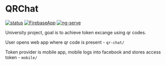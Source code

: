 # QRChat
[![status](https://img.shields.io/badge/status-online-brightgreen.svg)]()
[![FirebaseApp](https://img.shields.io/badge/FirebaseApp-online-brightgreen.svg)]()
[![ng-serve](https://img.shields.io/badge/ngServe-passing-green.svg)]()

University project, goal is to achieve token excange using qr codes.

User opens web app where qr code is present - `qr-chat/`

Token provider is mobile app, mobile logs into facebook and stores access token - `mobile/`
